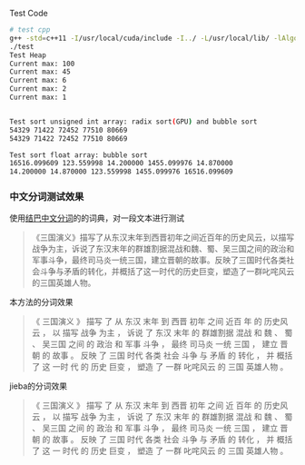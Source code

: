 <!--
 * @Author: raoqiyu@gmail.com
 * @Date: 2020-01-09 14:55:06
 * @FilePath: /AlgoLibR/cpp/test/README.md
 * @Description: 
 -->
Test Code



```bash
# test cpp 
g++ -std=c++11 -I/usr/local/cuda/include -I../ -L/usr/local/lib/ -lAlgoLibR -lAlgoLibR++ test.cpp -o test
./test
Test Heap
Current max: 100
Current max: 45
Current max: 6
Current max: 2
Current max: 1


Test sort unsigned int array: radix sort(GPU) and bubble sort
54329 71422 72452 77510 80669
54329 71422 72452 77510 80669

Test sort float array: bubble sort
16516.099609 123.559998 14.200000 1455.099976 14.870000
14.200000 14.870000 123.559998 1455.099976 16516.099609

```

### 中文分词测试效果
使用[结巴中文分词](https://github.com/fxsjy/jieba)的的词典，对一段文本进行测试


>《三国演义》描写了从东汉末年到西晋初年之间近百年的历史风云，以描写战争为主，诉说了东汉末年的群雄割据混战和魏、蜀、吴三国之间的政治和军事斗争，最终司马炎一统三国，建立晋朝的故事。反映了三国时代各类社会斗争与矛盾的转化，并概括了这一时代的历史巨变，塑造了一群叱咤风云的三国英雄人物。

本方法的分词效果  
>《 三国演义 》 描写 了 从 东汉 末年 到 西晋 初年 之间 近百 年 的 历史风云 ， 以 描写 战争 为主 ， 诉说 了 东汉 末年 的 群雄割据 混战 和 魏 、 蜀 、 吴三国 之间 的 政治 和 军事 斗争 ， 最终 司马炎 一统 三国 ， 建立 晋朝 的 故事 。 反映 了 三国 时代 各类 社会 斗争 与 矛盾 的 转化 ， 并 概括 了  这 一时 代 的 历史 巨变 ， 塑造 了 一群 叱咤风云 的 三国 英雄人物 。


jieba的分词效果
> 《 三国演义 》 描写 了 从 东汉 末年 到 西晋 初年 之间 近 百年 的 历史风云 ， 以 描写 战争 为主 ， 诉说 了 东汉 末年 的 群雄割据 混战 和 魏 、 蜀 、 吴三国 之间 的 政治 和 军事 斗争 ， 最终 司马炎 一统 三国 ， 建立 晋朝 的 故事 。 反映 了 三国 时代 各类 社会 斗争 与 矛盾 的 转化 ， 并 概括 了 
这 一 时代 的 历史 巨变 ， 塑造 了 一群 叱咤风云 的 三国 英雄人物 。

